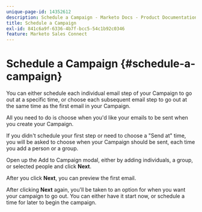 ```yaml
---
unique-page-id: 14352612
description: Schedule a Campaign - Marketo Docs - Product Documentation
title: Schedule a Campaign
exl-id: 841c6a9f-6336-4b7f-bcc5-54c1b92c0346
feature: Marketo Sales Connect
---
```

# Schedule a Campaign {#schedule-a-campaign}

You can either schedule each individual email step of your Campaign to go out at a specific time, or choose each subsequent email step to go out at the same time as the first email in your Campaign.

All you need to do is choose when you'd like your emails to be sent when you create your Campaign.

If you didn't schedule your first step or need to choose a "Send at" time, you will be asked to choose when your Campaign should be sent, each time you add a person or a group.

Open up the Add to Campaign modal, either by adding individuals, a group, or selected people and click **Next**.

After you click **Next**, you can preview the first email.

After clicking **Next** again, you'll be taken to an option for when you want your campaign to go out. You can either have it start now, or schedule a time for later to begin the campaign.
